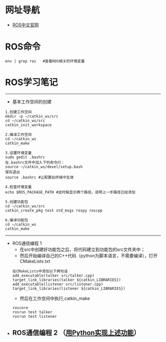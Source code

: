 # 网址导航
- [ROS中文官网](http://wiki.ros.org/cn)

# ROS命令
```shell
env | grep ros   #查看ROS相关的环境变量
```

# ROS学习笔记
---
- 基本工作空间的创建
```shell
1.创建工作空间
mkdir -p ~/catkin_ws/src
cd ~/catkin_ws/src
catkin_init_workspace

2.编译工作空间
cd ~/catkin_ws
catkin_make

3.设置环境变量
sudo gedit .bashrc
在.bashrc文件中加入下列命令行：
source ~/catkin_ws/devel/setup.bash
保存退出
source .bashrc #让配置在终端中生效

4.检查环境变量
echo $ROS_PACKAGE_PATH #这时候显示两个路径，说明上一步路径已经添加

5.创建功能包
cd ~/catkin_ws/src
catkin_create_pkg test std_msgs rospy roscpp

6.编译功能包
cd ~/catkin_ws
catkin_make
```
---
- ROS通信编程 1
  - 在src中创建好功能包之后，将代码建立到功能包的src文件夹中；
  - 然后开始编译自己的C++代码（python为脚本语言，不需要编译），打开CMakeLists.txt
  ```shell
  在CMakeLists中添加以下两句话
  add_executable(talker src/talker.cpp)
  target_link_libraries(talker ${catkin_LIBRARIES})
  add_executable(listener src/listener.cpp)
  target_link_libraries(listener ${catkin_LIBRARIES})
  ```
  - 然后在工作空间中执行,catkin_make
  ```shell
  roscore
  rosrun test talker
  rosrun test listener
  ```
- ROS通信编程 2 （[用Python实现上述功能](https://www.cnblogs.com/sea-stream/p/10246046.html)）
  - 

